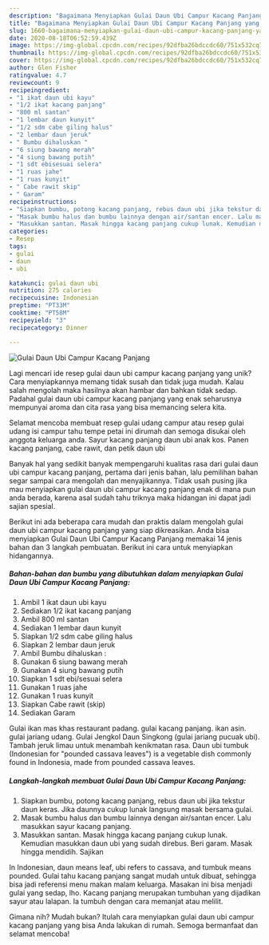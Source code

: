```yaml
---
description: "Bagaimana Menyiapkan Gulai Daun Ubi Campur Kacang Panjang yang Enak Banget"
title: "Bagaimana Menyiapkan Gulai Daun Ubi Campur Kacang Panjang yang Enak Banget"
slug: 1660-bagaimana-menyiapkan-gulai-daun-ubi-campur-kacang-panjang-yang-enak-banget
date: 2020-08-18T06:52:59.439Z
image: https://img-global.cpcdn.com/recipes/92dfba26bdccdc60/751x532cq70/gulai-daun-ubi-campur-kacang-panjang-foto-resep-utama.jpg
thumbnail: https://img-global.cpcdn.com/recipes/92dfba26bdccdc60/751x532cq70/gulai-daun-ubi-campur-kacang-panjang-foto-resep-utama.jpg
cover: https://img-global.cpcdn.com/recipes/92dfba26bdccdc60/751x532cq70/gulai-daun-ubi-campur-kacang-panjang-foto-resep-utama.jpg
author: Glen Fisher
ratingvalue: 4.7
reviewcount: 9
recipeingredient:
- "1 ikat daun ubi kayu"
- "1/2 ikat kacang panjang"
- "800 ml santan"
- "1 lembar daun kunyit"
- "1/2 sdm cabe giling halus"
- "2 lembar daun jeruk"
- " Bumbu dihaluskan "
- "6 siung bawang merah"
- "4 siung bawang putih"
- "1 sdt ebisesuai selera"
- "1 ruas jahe"
- "1 ruas kunyit"
- " Cabe rawit skip"
- " Garam"
recipeinstructions:
- "Siapkan bumbu, potong kacang panjang, rebus daun ubi jika tekstur daun keras. Jika daunnya cukup lunak langsung masak bersama gulai."
- "Masak bumbu halus dan bumbu lainnya dengan air/santan encer. Lalu masukkan sayur kacang panjang."
- "Masukkan santan. Masak hingga kacang panjang cukup lunak. Kemudian masukkan daun ubi yang sudah direbus. Beri garam. Masak hingga mendidih. Sajikan"
categories:
- Resep
tags:
- gulai
- daun
- ubi

katakunci: gulai daun ubi 
nutrition: 275 calories
recipecuisine: Indonesian
preptime: "PT33M"
cooktime: "PT58M"
recipeyield: "3"
recipecategory: Dinner

---
```



![Gulai Daun Ubi Campur Kacang Panjang](https://img-global.cpcdn.com/recipes/92dfba26bdccdc60/751x532cq70/gulai-daun-ubi-campur-kacang-panjang-foto-resep-utama.jpg)

Lagi mencari ide resep gulai daun ubi campur kacang panjang yang unik? Cara menyiapkannya memang tidak susah dan tidak juga mudah. Kalau salah mengolah maka hasilnya akan hambar dan bahkan tidak sedap. Padahal gulai daun ubi campur kacang panjang yang enak seharusnya mempunyai aroma dan cita rasa yang bisa memancing selera kita.

Selamat mencoba membuat resep gulai udang campur atau resep gulai udang isi campur tahu tempe petai ini dirumah dan semoga disukai oleh anggota keluarga anda. Sayur kacang panjang daun ubi anak kos. Panen kacang panjang, cabe rawit, dan petik daun ubi

Banyak hal yang sedikit banyak mempengaruhi kualitas rasa dari gulai daun ubi campur kacang panjang, pertama dari jenis bahan, lalu pemilihan bahan segar sampai cara mengolah dan menyajikannya. Tidak usah pusing jika mau menyiapkan gulai daun ubi campur kacang panjang enak di mana pun anda berada, karena asal sudah tahu triknya maka hidangan ini dapat jadi sajian spesial.


Berikut ini ada beberapa cara mudah dan praktis dalam mengolah gulai daun ubi campur kacang panjang yang siap dikreasikan. Anda bisa menyiapkan Gulai Daun Ubi Campur Kacang Panjang memakai 14 jenis bahan dan 3 langkah pembuatan. Berikut ini cara untuk menyiapkan hidangannya.

<!--inarticleads1-->

##### Bahan-bahan dan bumbu yang dibutuhkan dalam menyiapkan Gulai Daun Ubi Campur Kacang Panjang:

1. Ambil 1 ikat daun ubi kayu
1. Sediakan 1/2 ikat kacang panjang
1. Ambil 800 ml santan
1. Sediakan 1 lembar daun kunyit
1. Siapkan 1/2 sdm cabe giling halus
1. Siapkan 2 lembar daun jeruk
1. Ambil  Bumbu dihaluskan :
1. Gunakan 6 siung bawang merah
1. Gunakan 4 siung bawang putih
1. Siapkan 1 sdt ebi/sesuai selera
1. Gunakan 1 ruas jahe
1. Gunakan 1 ruas kunyit
1. Siapkan  Cabe rawit (skip)
1. Sediakan  Garam


Gulai ikan mas khas restaurant padang. gulai kacang panjang. ikan asin. gulai jariang udang. Gulai Jengkol Daun Singkong (gulai jariang pucuak ubi). Tambah jeruk limau untuk menambah kenikmatan rasa. Daun ubi tumbuk (Indonesian for &#34;pounded cassava leaves&#34;) is a vegetable dish commonly found in Indonesia, made from pounded cassava leaves. 

<!--inarticleads2-->

##### Langkah-langkah membuat Gulai Daun Ubi Campur Kacang Panjang:

1. Siapkan bumbu, potong kacang panjang, rebus daun ubi jika tekstur daun keras. Jika daunnya cukup lunak langsung masak bersama gulai.
1. Masak bumbu halus dan bumbu lainnya dengan air/santan encer. Lalu masukkan sayur kacang panjang.
1. Masukkan santan. Masak hingga kacang panjang cukup lunak. Kemudian masukkan daun ubi yang sudah direbus. Beri garam. Masak hingga mendidih. Sajikan


In Indonesian, daun means leaf, ubi refers to cassava, and tumbuk means pounded. Gulai tahu kacang panjang sangat mudah untuk dibuat, sehingga bisa jadi referensi menu makan malam keluarga. Masakan ini bisa menjadi gulai yang sedap, lho. Kacang panjang merupakan tumbuhan yang dijadikan sayur atau lalapan. Ia tumbuh dengan cara memanjat atau melilit. 

Gimana nih? Mudah bukan? Itulah cara menyiapkan gulai daun ubi campur kacang panjang yang bisa Anda lakukan di rumah. Semoga bermanfaat dan selamat mencoba!
